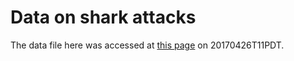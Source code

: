 # Data on shark attacks

The data file here was accessed at [this page](www.sharkattackfile.net/spreadsheets/GSAF5.xls) on 20170426T11PDT. 


